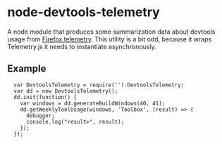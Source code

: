 # node-devtools-telemetry

A node module that produces some summarization data about devtools usage from [Firefox telemetry](https://telemetry.mozilla.org). This utility is a bit odd, because it wraps Telemetry.js it needs to instantiate asynchronously.

## Example

      var DevtoolsTelemetry = require('').DevtoolsTelemetry;
      var dd = new DevtoolsTelemetry();
      dd.init(function() {
        var windows = dd.generateBuildWindows(40, 41);
        dd.getWeeklyToolUsage(windows, 'Toolbox', (result) => {
          debugger;
          console.log("result>", result);
        });
      });

